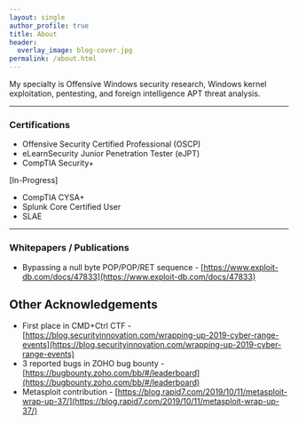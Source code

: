 ```yaml
---
layout: single
author_profile: true
title: About
header:
  overlay_image: blog-cover.jpg
permalink: /about.html
---
```


My specialty is Offensive Windows security research, Windows kernel exploitation, pentesting, and foreign intelligence APT threat analysis.

----

### Certifications

- Offensive Security Certified Professional (OSCP)
- eLearnSecurity Junior Penetration Tester (eJPT)
- CompTIA Security+

[In-Progress]

- CompTIA CYSA+
- Splunk Core Certified User
- SLAE

----

### Whitepapers / Publications


- Bypassing a null byte POP/POP/RET sequence - [https://www.exploit-db.com/docs/47833](https://www.exploit-db.com/docs/47833)


Other Acknowledgements
---

- First place in CMD+Ctrl CTF - [https://blog.securityinnovation.com/wrapping-up-2019-cyber-range-events](https://blog.securityinnovation.com/wrapping-up-2019-cyber-range-events)
- 3 reported bugs in ZOHO bug bounty - [https://bugbounty.zoho.com/bb/#/leaderboard](https://bugbounty.zoho.com/bb/#/leaderboard)
- Metasploit contribution - [https://blog.rapid7.com/2019/10/11/metasploit-wrap-up-37/](https://blog.rapid7.com/2019/10/11/metasploit-wrap-up-37/)
